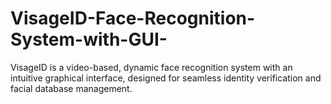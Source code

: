 # VisageID-Face-Recognition-System-with-GUI-
VisageID is a video-based, dynamic face recognition system with an intuitive graphical interface, designed for seamless identity verification and facial database management. 

